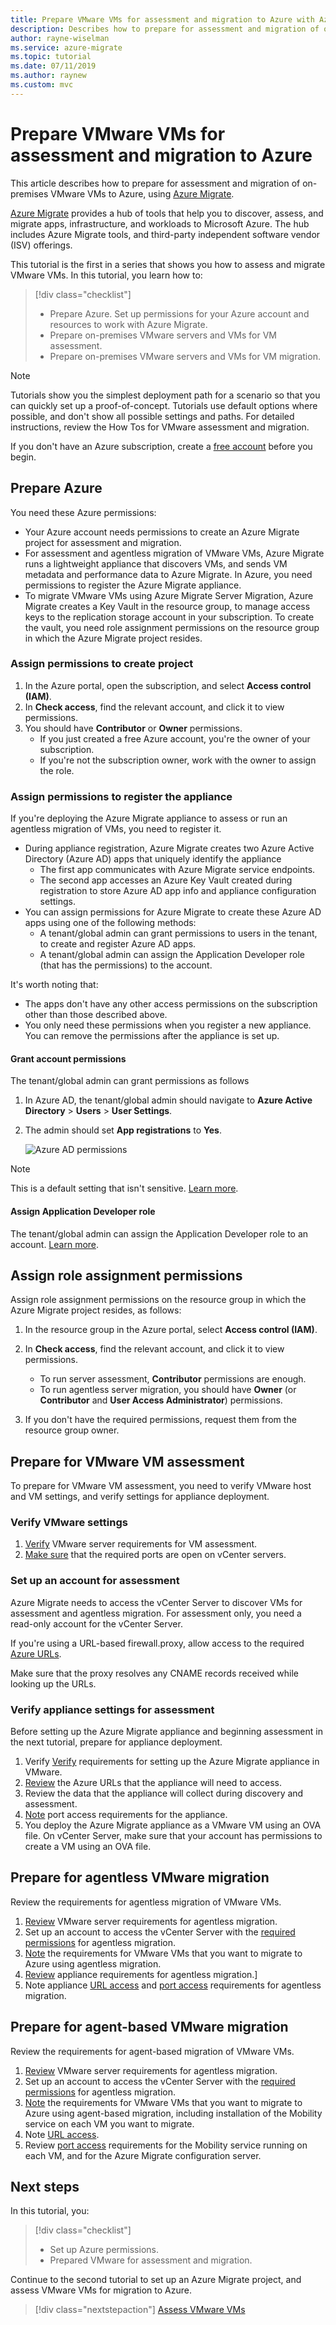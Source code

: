 ```yaml
---
title: Prepare VMware VMs for assessment and migration to Azure with Azure Migrate | Microsoft Docs
description: Describes how to prepare for assessment and migration of on-premises VMware VMs to Azure using Azure Migrate.
author: rayne-wiselman
ms.service: azure-migrate
ms.topic: tutorial
ms.date: 07/11/2019
ms.author: raynew
ms.custom: mvc
---
```


# Prepare VMware VMs for assessment and migration to Azure

This article describes how to prepare for assessment and migration of on-premises VMware VMs to Azure, using [Azure Migrate](migrate-services-overview.md).

[Azure Migrate](migrate-overview.md) provides a hub of tools that help you to discover, assess, and migrate apps, infrastructure, and workloads to Microsoft Azure. The hub includes Azure Migrate tools, and third-party independent software vendor (ISV) offerings. 


This tutorial is the first in a series that shows you how to assess and migrate VMware VMs. In this tutorial, you learn how to:

> [!div class="checklist"]
> * Prepare Azure. Set up permissions for your Azure account and resources to work with Azure Migrate.
> * Prepare on-premises VMware servers and VMs for VM assessment.
> * Prepare on-premises VMware servers and VMs for VM migration.

> [!NOTE]
> Tutorials show you the simplest deployment path for a scenario so that you can quickly set up a proof-of-concept. Tutorials use default options where possible, and don't show all possible settings and paths. For detailed instructions, review the How Tos for VMware assessment and migration.

If you don't have an Azure subscription, create a [free account](https://azure.microsoft.com/pricing/free-trial/) before you begin.


## Prepare Azure

You need these Azure permissions:

- Your Azure account needs permissions to create an Azure Migrate project for assessment and migration. 
- For assessment and agentless migration of VMware VMs, Azure Migrate runs a lightweight appliance that discovers VMs, and sends VM metadata and performance data to Azure Migrate. In Azure, you need permissions to register the Azure Migrate appliance.
- To migrate VMware VMs using Azure Migrate Server Migration, Azure Migrate creates a Key Vault in the resource group, to manage access keys to the replication storage account in your subscription. To create the vault, you need role assignment permissions on the resource group in which the Azure Migrate project resides. 


### Assign permissions to create project

1. In the Azure portal, open the subscription, and select **Access control (IAM)**.
2. In **Check access**, find the relevant account, and click it to view permissions.
3. You should have **Contributor** or **Owner** permissions.
    - If you just created a free Azure account, you're the owner of your subscription.
    - If you're not the subscription owner, work with the owner to assign the role.

### Assign permissions to register the appliance

If you're deploying the Azure Migrate appliance to assess or run an agentless migration of VMs, you need to register it.

- During appliance registration, Azure Migrate creates two Azure Active Directory (Azure AD) apps that uniquely identify the appliance
    - The first app communicates with Azure Migrate service endpoints.
    - The second app accesses an Azure Key Vault created during registration to store Azure AD app info and appliance configuration settings.
- You can assign permissions for Azure Migrate to create these Azure AD apps using one of the following methods:
    - A tenant/global admin can grant permissions to users in the tenant, to create and register Azure AD apps.
    - A tenant/global admin can assign the Application Developer role (that has the permissions) to the account.

It's worth noting that:

- The apps don't have any other access permissions on the subscription other than those described above.
- You only need these permissions when you register a new appliance. You can remove the permissions after the appliance is set up. 


#### Grant account permissions

The tenant/global admin can grant permissions as follows

1. In Azure AD, the tenant/global admin should navigate to **Azure Active Directory** > **Users** > **User Settings**.
2. The admin should set **App registrations** to **Yes**.

    ![Azure AD permissions](./media/tutorial-prepare-vmware/aad.png)

> [!NOTE]
> This is a default setting that isn't sensitive. [Learn more](https://docs.microsoft.com/azure/active-directory/develop/active-directory-how-applications-are-added#who-has-permission-to-add-applications-to-my-azure-ad-instance).



#### Assign Application Developer role 

The tenant/global admin can assign the Application Developer role to an account. [Learn more](https://docs.microsoft.com/azure/active-directory/fundamentals/active-directory-users-assign-role-azure-portal).

## Assign role assignment permissions

Assign role assignment permissions on the resource group in which the Azure Migrate project resides, as follows:

1. In the resource group in the Azure portal, select **Access control (IAM)**.
2. In **Check access**, find the relevant account, and click it to view permissions.

    - To run server assessment, **Contributor** permissions are enough.
    - To run agentless server migration, you should have **Owner** (or **Contributor** and **User Access Administrator**) permissions.

3. If you don't have the required permissions, request them from the resource group owner. 



## Prepare for VMware VM assessment

To prepare for VMware VM assessment, you need to verify VMware host and VM settings, and verify settings for appliance deployment.

### Verify VMware settings

1. [Verify](migrate-support-matrix-vmware.md#assessment-vcenter-server-requirements) VMware server requirements for VM assessment.
2. [Make sure](migrate-support-matrix-vmware.md#assessment-port-requirements) that the required ports are open on vCenter servers.


### Set up an account for assessment

Azure Migrate needs to access the vCenter Server to discover VMs for assessment and agentless migration. For assessment only, you need a read-only account for the vCenter Server.

If you're using a URL-based firewall.proxy, allow access to the required [Azure URLs](migrate-support-matrix-vmware.md#assessment-url-access-requirements).

Make sure that the proxy resolves any CNAME records received while looking up the URLs.


### Verify appliance settings for assessment

Before setting up the Azure Migrate appliance and beginning assessment in the next tutorial, prepare for appliance deployment.

1. Verify [Verify](migrate-support-matrix-vmware.md#assessment-appliance-requirements) requirements for setting up the Azure Migrate appliance in VMware.
2. [Review](migrate-support-matrix-vmware.md#assessment-url-access-requirements) the Azure URLs that the appliance will need to access.
3. Review the data that the appliance will collect during discovery and assessment.
4. [Note](migrate-support-matrix-vmware.md#assessment-port-requirements) port access requirements for the appliance.
5. You deploy the Azure Migrate appliance as a VMware VM using an OVA file. On vCenter Server, make sure that your account has permissions to create a VM using an OVA file.


## Prepare for agentless VMware migration

Review the requirements for agentless migration of VMware VMs.

1. [Review](migrate-support-matrix-vmware.md#agentless-migration-vmware-server-requirements) VMware server requirements for agentless migration.
2. Set up an account to access the vCenter Server with the [required permissions](migrate-support-matrix-vmware.md#agentless-migration-vcenter-server-permissions) for agentless migration.
3. [Note](migrate-support-matrix-vmware.md#agentless-migration-vmware-vm-requirements) the requirements for VMware VMs that you want to migrate to Azure using agentless migration.
4. [Review](migrate-support-matrix-vmware.md#agentless-migration-appliance-requirements) appliance requirements for agentless migration.]
5. Note appliance [URL access](migrate-support-matrix-vmware.md#agentless-migration-url-access-requirements) and [port access](migrate-support-matrix-vmware.md#agentless-migration-port-requirements) requirements for agentless migration.


## Prepare for agent-based VMware migration

Review the requirements for agent-based migration of VMware VMs.

1. [Review](migrate-support-matrix-vmware.md#agent-based-migration-vmware-server-requirements) VMware server requirements for agentless migration. 
2. Set up an account to access the vCenter Server with the [required permissions](migrate-support-matrix-vmware.md#agent-based-migration-vcenter-server-permissions) for agentless migration.
3. [Note](migrate-support-matrix-vmware.md#agent-based-migration-vmware-vm-requirements) the requirements for VMware VMs that you want to migrate to Azure using agent-based migration, including installation of the Mobility service on each VM you want to migrate.
4. Note [URL access](migrate-support-matrix-vmware.md#agent-based-migration-url-access-requirements).
5. Review [port access](migrate-support-matrix-vmware.md#agent-based-migration-port-requirements) requirements for the Mobility service running on each VM, and for the Azure Migrate configuration server.

## Next steps

In this tutorial, you:
 
> [!div class="checklist"] 
> * Set up Azure permissions.
> * Prepared VMware for assessment and migration.


Continue to the second tutorial to set up an Azure Migrate project, and assess VMware VMs for migration to Azure.

> [!div class="nextstepaction"] 
> [Assess VMware VMs](./tutorial-migrate-vmware.md) 

